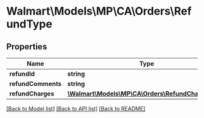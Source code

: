 # Walmart\Models\MP\CA\Orders\RefundType

## Properties

Name | Type | Description | Notes
------------ | ------------- | ------------- | -------------
**refundId** | **string** |  | [optional]
**refundComments** | **string** |  | [optional]
**refundCharges** | [**\Walmart\Models\MP\CA\Orders\RefundChargesType**](RefundChargesType.md) |  |


[[Back to Model list]](./) [[Back to API list]](../../../../../README.md#supported-apis) [[Back to README]](../../../../../README.md)
